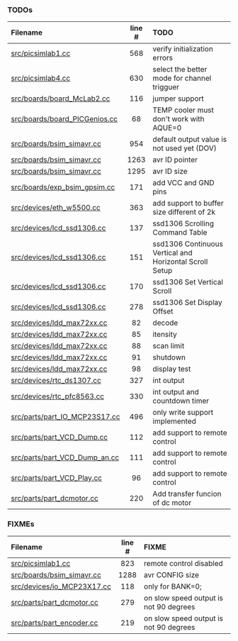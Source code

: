 ### TODOs
| Filename | line # | TODO
|:------|:------:|:------
| [src/picsimlab1.cc](src/picsimlab1.cc#L568) | 568 | verify initialization errors
| [src/picsimlab4.cc](src/picsimlab4.cc#L630) | 630 | select the better mode for channel trigguer
| [src/boards/board_McLab2.cc](src/boards/board_McLab2.cc#L116) | 116 | jumper support
| [src/boards/board_PICGenios.cc](src/boards/board_PICGenios.cc#L68) | 68 | TEMP cooler must don't work with AQUE=0
| [src/boards/bsim_simavr.cc](src/boards/bsim_simavr.cc#L954) | 954 | default output value is not used yet (DOV)
| [src/boards/bsim_simavr.cc](src/boards/bsim_simavr.cc#L1263) | 1263 | avr ID pointer
| [src/boards/bsim_simavr.cc](src/boards/bsim_simavr.cc#L1295) | 1295 | avr ID size
| [src/boards/exp_bsim_gpsim.cc](src/boards/exp_bsim_gpsim.cc#L171) | 171 | add VCC and GND pins
| [src/devices/eth_w5500.cc](src/devices/eth_w5500.cc#L363) | 363 | add support to buffer size different of 2k
| [src/devices/lcd_ssd1306.cc](src/devices/lcd_ssd1306.cc#L137) | 137 | ssd1306 Scrolling Command Table
| [src/devices/lcd_ssd1306.cc](src/devices/lcd_ssd1306.cc#L151) | 151 | ssd1306 Continuous Vertical and Horizontal Scroll Setup
| [src/devices/lcd_ssd1306.cc](src/devices/lcd_ssd1306.cc#L170) | 170 | ssd1306 Set Vertical Scroll
| [src/devices/lcd_ssd1306.cc](src/devices/lcd_ssd1306.cc#L278) | 278 | ssd1306 Set Display Offset
| [src/devices/ldd_max72xx.cc](src/devices/ldd_max72xx.cc#L82) | 82 | decode
| [src/devices/ldd_max72xx.cc](src/devices/ldd_max72xx.cc#L85) | 85 | itensity
| [src/devices/ldd_max72xx.cc](src/devices/ldd_max72xx.cc#L88) | 88 | scan limit
| [src/devices/ldd_max72xx.cc](src/devices/ldd_max72xx.cc#L91) | 91 | shutdown
| [src/devices/ldd_max72xx.cc](src/devices/ldd_max72xx.cc#L98) | 98 | display test
| [src/devices/rtc_ds1307.cc](src/devices/rtc_ds1307.cc#L327) | 327 | int output
| [src/devices/rtc_pfc8563.cc](src/devices/rtc_pfc8563.cc#L330) | 330 | int output and countdown timer
| [src/parts/part_IO_MCP23S17.cc](src/parts/part_IO_MCP23S17.cc#L496) | 496 | only write support implemented
| [src/parts/part_VCD_Dump.cc](src/parts/part_VCD_Dump.cc#L112) | 112 | add support to remote control
| [src/parts/part_VCD_Dump_an.cc](src/parts/part_VCD_Dump_an.cc#L111) | 111 | add support to remote control
| [src/parts/part_VCD_Play.cc](src/parts/part_VCD_Play.cc#L96) | 96 | add support to remote control
| [src/parts/part_dcmotor.cc](src/parts/part_dcmotor.cc#L220) | 220 | Add transfer funcion of dc motor

### FIXMEs
| Filename | line # | FIXME
|:------|:------:|:------
| [src/picsimlab1.cc](src/picsimlab1.cc#L823) | 823 | remote control disabled
| [src/boards/bsim_simavr.cc](src/boards/bsim_simavr.cc#L1288) | 1288 | avr CONFIG size
| [src/devices/io_MCP23X17.cc](src/devices/io_MCP23X17.cc#L118) | 118 | only for BANK=0;
| [src/parts/part_dcmotor.cc](src/parts/part_dcmotor.cc#L279) | 279 | on slow speed output is not 90 degrees
| [src/parts/part_encoder.cc](src/parts/part_encoder.cc#L219) | 219 | on slow speed output is not 90 degrees
